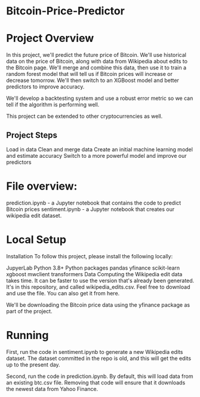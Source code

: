 # Bitcoin-Price-Predictor
# Project Overview
In this project, we'll predict the future price of Bitcoin. We'll use historical data on the price of Bitcoin, along with data from Wikipedia about edits to the Bitcoin page. We'll merge and combine this data, then use it to train a random forest model that will tell us if Bitcoin prices will increase or decrease tomorrow. We'll then switch to an XGBoost model and better predictors to improve accuracy.

We'll develop a backtesting system and use a robust error metric so we can tell if the algorithm is performing well.

This project can be extended to other cryptocurrencies as well.

## Project Steps ##

Load in data
Clean and merge data
Create an initial machine learning model and estimate accuracy
Switch to a more powerful model and improve our predictors

# File overview:

prediction.ipynb - a Jupyter notebook that contains the code to predict Bitcoin prices
sentiment.ipynb - a Jupyter notebook that creates our wikipedia edit dataset.

# Local Setup
Installation
To follow this project, please install the following locally:

JupyerLab
Python 3.8+
Python packages
pandas
yfinance
scikit-learn
xgboost
mwclient
transformers
Data
Computing the Wikipedia edit data takes time. It can be faster to use the version that's already been generated. It's in this repository, and called wikipedia_edits.csv. Feel free to download and use the file. You can also get it from here.

We'll be downloading the Bitcoin price data using the yfinance package as part of the project.

# Running
First, run the code in sentiment.ipynb to generate a new Wikipedia edits dataset. The dataset committed in the repo is old, and this will get the edits up to the present day.

Second, run the code in prediction.ipynb. By default, this will load data from an existing btc.csv file. Removing that code will ensure that it downloads the newest data from Yahoo Finance.
